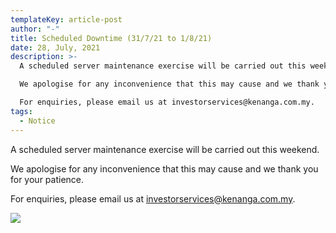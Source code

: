 ```yaml
---
templateKey: article-post
author: "-"
title: Scheduled Downtime (31/7/21 to 1/8/21)
date: 28, July, 2021
description: >-
  A scheduled server maintenance exercise will be carried out this weekend. 

  We apologise for any inconvenience that this may cause and we thank you for your patience.

  For enquiries, please email us at investorservices@kenanga.com.my. 
tags:
  - Notice
---
```

A scheduled server maintenance exercise will be carried out this weekend. 

We apologise for any inconvenience that this may cause and we thank you for your patience.

For enquiries, please email us at [investorservices@kenanga.com.my](mailto:investorservices@kenanga.com.my). 

![](/img/scheduled-downtime-31-7-21-to-1-8-21-.png)